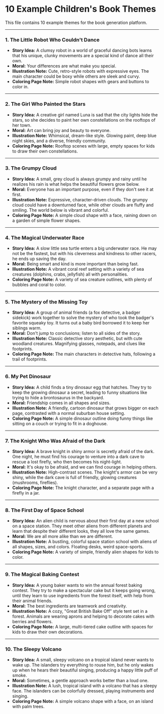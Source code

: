 # 10 Example Children's Book Themes

This file contains 10 example themes for the book generation platform.

---

### 1. The Little Robot Who Couldn't Dance
*   **Story Idea:** A clumsy robot in a world of graceful dancing bots learns that his unique, clunky movements are a special kind of dance all their own.
*   **Moral:** Your differences are what make you special.
*   **Illustration Note:** Cute, retro-style robots with expressive eyes. The main character could be boxy while others are sleek and curvy.
*   **Coloring Page Note:** Simple robot shapes with gears and buttons to color in.

---

### 2. The Girl Who Painted the Stars
*   **Story Idea:** A creative girl named Luna is sad that the city lights hide the stars, so she decides to paint her own constellations on the rooftops of her town.
*   **Moral:** Art can bring joy and beauty to everyone.
*   **Illustration Note:** Whimsical, dream-like style. Glowing paint, deep blue night skies, and a diverse, friendly community.
*   **Coloring Page Note:** Rooftop scenes with large, empty spaces for kids to draw their own constellations.

---

### 3. The Grumpy Cloud
*   **Story Idea:** A small, grey cloud is always grumpy and rainy until he realizes his rain is what helps the beautiful flowers grow below.
*   **Moral:** Everyone has an important purpose, even if they don't see it at first.
*   **Illustration Note:** Expressive, character-driven clouds. The grumpy cloud could have a downturned face, while other clouds are fluffy and smiling. The world below is vibrant and colorful.
*   **Coloring Page Note:** A simple cloud shape with a face, raining down on a garden of simple flower shapes.

---

### 4. The Magical Underwater Race
*   **Story Idea:** A slow little sea turtle enters a big underwater race. He may not be the fastest, but with his cleverness and kindness to other racers, he ends up saving the day.
*   **Moral:** Being smart and kind is more important than being fast.
*   **Illustration Note:** A vibrant coral reef setting with a variety of sea creatures (dolphins, crabs, jellyfish) all with personalities.
*   **Coloring Page Note:** A variety of sea creature outlines, with plenty of bubbles and coral to color.

---

### 5. The Mystery of the Missing Toy
*   **Story Idea:** A group of animal friends (a fox detective, a badger sidekick) work together to solve the mystery of who took the badger's favorite squeaky toy. It turns out a baby bird borrowed it to keep her siblings warm.
*   **Moral:** Don't jump to conclusions; listen to all sides of the story.
*   **Illustration Note:** Classic detective story aesthetic, but with cute woodland creatures. Magnifying glasses, notepads, and clues like footprints.
*   **Coloring Page Note:** The main characters in detective hats, following a trail of footprints.

---

### 6. My Pet Dinosaur
*   **Story Idea:** A child finds a tiny dinosaur egg that hatches. They try to keep the growing dinosaur a secret, leading to funny situations like trying to hide a brontosaurus in the backyard.
*   **Moral:** Friendship comes in all shapes and sizes.
*   **Illustration Note:** A friendly, cartoon dinosaur that grows bigger on each page, contrasted with a normal suburban house setting.
*   **Coloring Page Note:** A simple dinosaur outline doing funny things like sitting on a couch or trying to fit in a doghouse.

---

### 7. The Knight Who Was Afraid of the Dark
*   **Story Idea:** A brave knight in shiny armor is secretly afraid of the dark. One night, he must find his courage to venture into a dark cave to rescue a lost firefly, who then becomes his night-light.
*   **Moral:** It's okay to be afraid, and we can find courage in helping others.
*   **Illustration Note:** High-contrast scenes. The knight's armor can be very shiny, while the dark cave is full of friendly, glowing creatures (mushrooms, fireflies).
*   **Coloring Page Note:** The knight character, and a separate page with a firefly in a jar.

---

### 8. The First Day of Space School
*   **Story Idea:** An alien child is nervous about their first day at a new school on a space station. They meet other aliens from different planets and learn that despite their different looks, they all love the same games.
*   **Moral:** We are all more alike than we are different.
*   **Illustration Note:** A bustling, colorful space station school with aliens of all shapes, sizes, and colors. Floating desks, weird space-sports.
*   **Coloring Page Note:** A variety of simple, friendly alien shapes for kids to color.

---

### 9. The Magical Baking Contest
*   **Story Idea:** A young baker wants to win the annual forest baking contest. They try to make a spectacular cake but it keeps going wrong, until they learn to use ingredients from the forest itself, with help from their animal friends.
*   **Moral:** The best ingredients are teamwork and creativity.
*   **Illustration Note:** A cozy, "Great British Bake Off" style tent set in a forest. Animals are wearing aprons and helping to decorate cakes with berries and flowers.
*   **Coloring Page Note:** A large, multi-tiered cake outline with spaces for kids to draw their own decorations.

---

### 10. The Sleepy Volcano
*   **Story Idea:** A small, sleepy volcano on a tropical island never wants to wake up. The islanders try everything to rouse him, but he only wakes up when he hears their beautiful singing, producing a happy little puff of smoke.
*   **Moral:** Sometimes, a gentle approach works better than a loud one.
*   **Illustration Note:** A lush, tropical island with a volcano that has a sleepy face. The islanders can be colorfully dressed, playing instruments and singing.
*   **Coloring Page Note:** A simple volcano shape with a face, on an island with palm trees.
